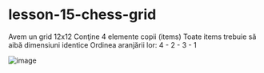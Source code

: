 # lesson-15-chess-grid
Avem un grid 12x12
Conţine 4 elemente copii (items)
Toate items trebuie să aibă dimensiuni identice
Ordinea aranjării lor: 4 - 2 - 3 - 1

![image](https://github.com/user-attachments/assets/0fd66001-e350-4d6a-8270-036b7cf2df51)
